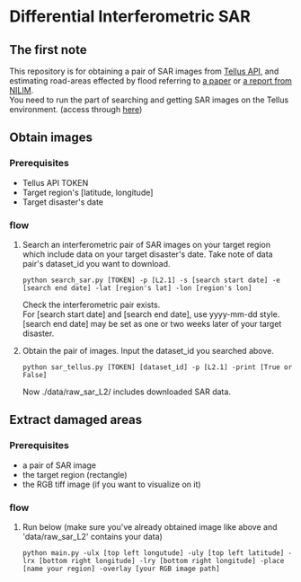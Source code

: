 # Differential Interferometric SAR
## The first note
This repository is for obtaining a pair of SAR images from [Tellus API](https://www.tellusxdp.com/ja/api-reference/), and estimating road-areas effected by flood referring to [a paper](https://www.jstage.jst.go.jp/article/jscejsp/77/2/77_I_33/_article/-char/ja/) or [a report from NILIM](http://www.nilim.go.jp/lab/bcg/siryou/tnn/tnn1110pdf/ks1110_06.pdf).  
You need to run the part of searching and getting SAR images on the Tellus environment. (access through [here](https://www.tellusxdp.com/ja/))  

## Obtain images
### Prerequisites
- Tellus API TOKEN
- Target region's [latitude, longitude]
- Target disaster's date

### flow
1. Search an interferometric pair of SAR images on your target region which include data on your target disaster's date. Take note of data pair's dataset_id you want to download.
    ```
    python search_sar.py [TOKEN] -p [L2.1] -s [search start date] -e [search end date] -lat [region's lat] -lon [region's lon]
    ```
    Check the interferometric pair exists.  
    For [search start date] and [search end date], use yyyy-mm-dd style. [search end date] may be set as one or two weeks later of your target disaster.  

2. Obtain the pair of images. Input the dataset_id you searched above.  
    ```
    python sar_tellus.py [TOKEN] [dataset_id] -p [L2.1] -print [True or False]
    ```
    Now ./data/raw_sar_L2/ includes downloaded SAR data.

## Extract damaged areas
### Prerequisites
- a pair of SAR image
- the target region (rectangle)
- the RGB tiff image (if you want to visualize on it)

### flow
1. Run below (make sure you've already obtained image like above and 'data/raw_sar_L2' contains your data)

    ```
    python main.py -ulx [top left longutude] -uly [top left latitude] -lrx [bottom right longitude] -lry [bottom right longitude] -place [name your region] -overlay [your RGB image path]
    ```

